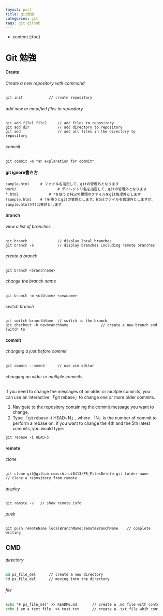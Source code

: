 ```yaml
---
layout: post
title: git勉強
categories: git
tags: git github
---
```


* content
{:toc}


# Git 勉強

#### Create

###### Create a new repository with commond

```cmd
git init			// create repository
```

###### add new or modified files to repository

```
git add file1 file2		// add files to repository
git add dir				// add directory to repository
git add .				// add all files in the directory to repository
```

###### commit

```
git commit -m "an explanation for commit"
```



#### git ignore書き方

```
sample.html		# ファイル名指定して、gitの管理外となります
work/					# ディレクトリ名を指定して、gitの管理外となります
*.html				# *を使うと特定の種類のファイルをgit管理外とします
!sample.html	# !を使うとgitの管理とします。htmlファイルを管理外としますが、sample.htmlだけは管理とします

```





#### branch

###### view a list of branches

```git
git branch				// display local branches
git branch -a			// display branches including remote branches
```

###### create a branch

```
git branch <branchname>
```

###### change the branch name

```
git branch -m <oldname> <newname>
```

###### switch branch

```
git switch brancthName	// switch to the branch
git checkout -b newbranchName				// create a new branch and switch to
```



#### commit

###### changing a just before commit

```
git commit --amend		// use vim editor 
```

###### changing an older or multiple commits

if you need to change the messages of an older or multple commits, you can use an interactive 「git rebase」to change one or more older commits.

1. Navigate to the repository containing the commit message you want to change.
2. Type 「git rebase -i HEAD~N」, where 「N」is the number of  commit to perform a rebase on. if you want to change the 4th and the 5th latest commits, you would type:

```
git rebase -i HEAD~5
```



#### remote 

###### clone

```
git clone git@github.com:shirui0413/PS_FilesDelete.git folder-name    // clone a repository from remote
```

###### display

```
git remote -v	// show remote info
```

###### push

```
git push remoteName localBranchName:remoteBranchName	// complete writing

```









## CMD

###### directory

```cmd
md ps_file_del		// create a new directory
cd ps_file_del		// moving into the directory
```

###### file

```cmd 
echo "# ps_file_del" >> README.md		// create a .md file with content"..."
echo i am a text file. >> test.txt		// create a .txt file whih content 
```

